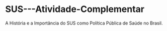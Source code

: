 # SUS---Atividade-Complementar
A História e a Importância do SUS como Política Pública de Saúde no Brasil.

